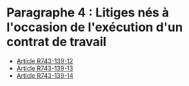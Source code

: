 # Paragraphe 4 : Litiges nés à l'occasion de l'exécution d'un contrat de travail

- [Article R743-139-12](article-r743-139-12.md)
- [Article R743-139-13](article-r743-139-13.md)
- [Article R743-139-14](article-r743-139-14.md)
